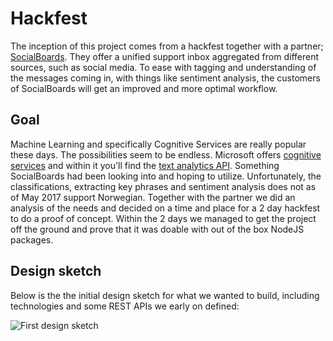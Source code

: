 # Hackfest

The inception of this project comes from a hackfest together with a partner; [SocialBoards](http://www.socialboards.com). They offer a unified support inbox aggregated from different sources, such as social media. To ease with tagging and understanding of the messages coming in, with things like sentiment analysis, the customers of SocialBoards will get an improved and more optimal workflow. 

## Goal

Machine Learning and specifically Cognitive Services are really popular these days. The possibilities seem to be endless. Microsoft offers [cognitive services](https://azure.microsoft.com/en-us/services/cognitive-services/) and within it you'll find the [text analytics API](https://www.microsoft.com/cognitive-services/en-us/text-analytics-api). Something SocialBoards had been looking into and hoping to utilize. Unfortunately, the classifications, extracting key phrases and sentiment analysis does not as of May 2017 support Norwegian. Together with the partner we did an analysis of the needs and decided on a time and place for a 2 day hackfest to do a proof of concept. Within the 2 days we managed to get the project off the ground and prove that it was doable with out of the box NodeJS packages.

## Design sketch

Below is the the initial design sketch for what we wanted to build, including technologies and some REST APIs we early on defined:

![First design sketch](images/FirstDesign.png)